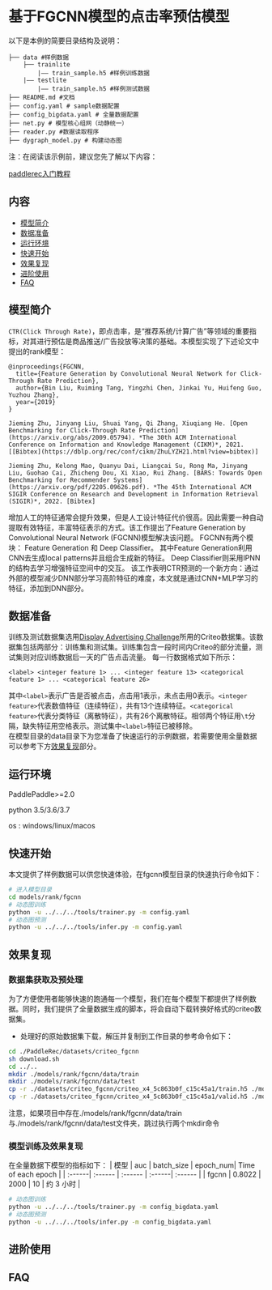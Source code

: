 # 基于FGCNN模型的点击率预估模型

以下是本例的简要目录结构及说明： 

```
├── data #样例数据
    ├── trainlite
        |—— train_sample.h5 #样例训练数据
    |—— testlite
        |—— train_sample.h5 #样例测试数据
├── README.md #文档
├── config.yaml # sample数据配置
├── config_bigdata.yaml # 全量数据配置
├── net.py # 模型核心组网（动静统一）
├── reader.py #数据读取程序
├── dygraph_model.py # 构建动态图
```

注：在阅读该示例前，建议您先了解以下内容：

[paddlerec入门教程](https://github.com/PaddlePaddle/PaddleRec/blob/master/README.md)

## 内容

- [模型简介](#模型简介)
- [数据准备](#数据准备)
- [运行环境](#运行环境)
- [快速开始](#快速开始)
- [效果复现](#效果复现)
- [进阶使用](#进阶使用)
- [FAQ](#FAQ)

## 模型简介
`CTR(Click Through Rate)`，即点击率，是“推荐系统/计算广告”等领域的重要指标，对其进行预估是商品推送/广告投放等决策的基础。本模型实现了下述论文中提出的rank模型：

```text
@inproceedings{FGCNN,
  title={Feature Generation by Convolutional Neural Network for Click-Through Rate Prediction},
  author={Bin Liu, Ruiming Tang, Yingzhi Chen, Jinkai Yu, Huifeng Guo, Yuzhou Zhang},
  year={2019}
}

Jieming Zhu, Jinyang Liu, Shuai Yang, Qi Zhang, Xiuqiang He. [Open Benchmarking for Click-Through Rate Prediction](https://arxiv.org/abs/2009.05794). *The 30th ACM International Conference on Information and Knowledge Management (CIKM)*, 2021. [[Bibtex](https://dblp.org/rec/conf/cikm/ZhuLYZH21.html?view=bibtex)]

Jieming Zhu, Kelong Mao, Quanyu Dai, Liangcai Su, Rong Ma, Jinyang Liu, Guohao Cai, Zhicheng Dou, Xi Xiao, Rui Zhang. [BARS: Towards Open Benchmarking for Recommender Systems](https://arxiv.org/pdf/2205.09626.pdf). *The 45th International ACM SIGIR Conference on Research and Development in Information Retrieval (SIGIR)*, 2022. [Bibtex]
```

增加人工的特征通常会提升效果，但是人工设计特征代价很高。因此需要一种自动提取有效特征，丰富特征表示的方式。该工作提出了Feature Generation by Convolutional Neural Network (FGCNN)模型解决该问题。
FGCNN有两个模块： Feature Generation 和 Deep Classifier。
其中Feature Generation利用CNN去生成local patterns并且组合生成新的特征。
Deep Classifier则采用IPNN的结构去学习增强特征空间中的交互。
该工作表明CTR预测的一个新方向：通过外部的模型减少DNN部分学习高阶特征的难度，本文就是通过CNN+MLP学习的特征，添加到DNN部分。

## 数据准备
训练及测试数据集选用[Display Advertising Challenge](https://www.kaggle.com/c/criteo-display-ad-challenge/)所用的Criteo数据集。该数据集包括两部分：训练集和测试集。训练集包含一段时间内Criteo的部分流量，测试集则对应训练数据后一天的广告点击流量。
每一行数据格式如下所示：
```
<label> <integer feature 1> ... <integer feature 13> <categorical feature 1> ... <categorical feature 26>
```
其中```<label>```表示广告是否被点击，点击用1表示，未点击用0表示。```<integer feature>```代表数值特征（连续特征），共有13个连续特征。```<categorical feature>```代表分类特征（离散特征），共有26个离散特征。相邻两个特征用```\t```分隔，缺失特征用空格表示。测试集中```<label>```特征已被移除。  
在模型目录的data目录下为您准备了快速运行的示例数据，若需要使用全量数据可以参考下方[效果复现](#效果复现)部分。

## 运行环境
PaddlePaddle>=2.0

python 3.5/3.6/3.7

os : windows/linux/macos 

## 快速开始
本文提供了样例数据可以供您快速体验，在fgcnn模型目录的快速执行命令如下： 
```bash
# 进入模型目录
cd models/rank/fgcnn 
# 动态图训练
python -u ../../../tools/trainer.py -m config.yaml 
# 动态图预测
python -u ../../../tools/infer.py -m config.yaml 

```

## 效果复现
### 数据集获取及预处理
为了方便使用者能够快速的跑通每一个模型，我们在每个模型下都提供了样例数据。同时，我们提供了全量数据生成的脚本，将会自动下载转换好格式的criteo数据集。

- 处理好的原始数据集下载，解压并复制到工作目录的参考命令如下：

```bash
cd ./PaddleRec/datasets/criteo_fgcnn
sh download.sh
cd ../..
mkdir ./models/rank/fgcnn/data/train
mkdir ./models/rank/fgcnn/data/test
cp -r ./datasets/criteo_fgcnn/criteo_x4_5c863b0f_c15c45a1/train.h5 ./models/rank/fgcnn/data/train
cp -r ./datasets/criteo_fgcnn/criteo_x4_5c863b0f_c15c45a1/valid.h5 ./models/rank/fgcnn/data/test
```
注意，如果项目中存在./models/rank/fgcnn/data/train与./models/rank/fgcnn/data/test文件夹，跳过执行两个mkdir命令

### 模型训练及效果复现
在全量数据下模型的指标如下： 
| 模型 | auc | batch_size | epoch_num| Time of each epoch |
| :------| :------ | :------ | :------| :------ | 
| fgcnn |  0.8022   | 2000  |  10  | 约 3 小时 |

```bash
# 动态图训练
python -u ../../../tools/trainer.py -m config_bigdata.yaml
# 动态图预测
python -u ../../../tools/infer.py -m config_bigdata.yaml
```

## 进阶使用
  
## FAQ
